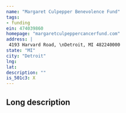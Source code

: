 ```yaml
---
name: "Margaret Culpepper Benevolence Fund"
tags:
- funding
ein: 474039860
homepage: "margaretculpeppercancerfund.com"
address: |
 4193 Harvard Road, \nDetroit, MI 482240000
state: "MI"
city: "Detroit"
lng: 
lat: 
description: ""
is_501c3: X
---
```


## Long description


